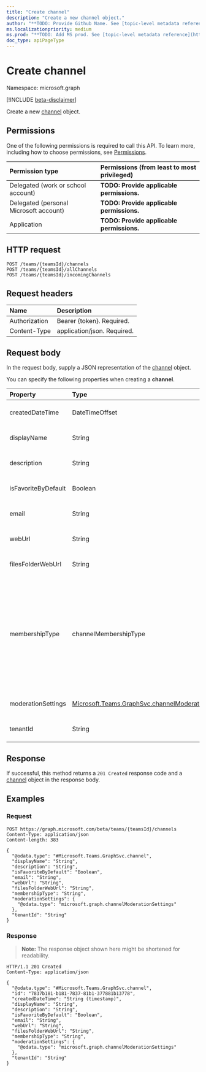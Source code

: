 ```yaml
---
title: "Create channel"
description: "Create a new channel object."
author: "**TODO: Provide Github Name. See [topic-level metadata reference](https://msgo.azurewebsites.net/add/document/guidelines/metadata.html#topic-level-metadata)**"
ms.localizationpriority: medium
ms.prod: "**TODO: Add MS prod. See [topic-level metadata reference](https://msgo.azurewebsites.net/add/document/guidelines/metadata.html#topic-level-metadata)**"
doc_type: apiPageType
---
```


# Create channel
Namespace: microsoft.graph

[!INCLUDE [beta-disclaimer](../../includes/beta-disclaimer.md)]

Create a new [channel](../resources/channel.md) object.

## Permissions
One of the following permissions is required to call this API. To learn more, including how to choose permissions, see [Permissions](/graph/permissions-reference).

|Permission type|Permissions (from least to most privileged)|
|:---|:---|
|Delegated (work or school account)|**TODO: Provide applicable permissions.**|
|Delegated (personal Microsoft account)|**TODO: Provide applicable permissions.**|
|Application|**TODO: Provide applicable permissions.**|

## HTTP request

<!-- {
  "blockType": "ignored"
}
-->
``` http
POST /teams/{teamsId}/channels
POST /teams/{teamsId}/allChannels
POST /teams/{teamsId}/incomingChannels
```

## Request headers
|Name|Description|
|:---|:---|
|Authorization|Bearer {token}. Required.|
|Content-Type|application/json. Required.|

## Request body
In the request body, supply a JSON representation of the [channel](../resources/channel.md) object.

You can specify the following properties when creating a **channel**.

|Property|Type|Description|
|:---|:---|:---|
|createdDateTime|DateTimeOffset|**TODO: Add Description** Optional.|
|displayName|String|**TODO: Add Description** Required.|
|description|String|**TODO: Add Description** Optional.|
|isFavoriteByDefault|Boolean|**TODO: Add Description** Optional.|
|email|String|**TODO: Add Description** Optional.|
|webUrl|String|**TODO: Add Description** Optional.|
|filesFolderWebUrl|String|**TODO: Add Description** Optional.|
|membershipType|channelMembershipType|**TODO: Add Description**. The possible values are: `standard`, `private`, `unknownFutureValue`, `shared`. Note that you must use the `Prefer: include - unknown -enum-members` request header to get the following value(s) in this [evolvable enum](/graph/best-practices-concept#handling-future-members-in-evolvable-enumerations): `shared`. Optional.|
|moderationSettings|[Microsoft.Teams.GraphSvc.channelModerationSettings](../resources/channelmoderationsettings.md)|**TODO: Add Description** Optional.|
|tenantId|String|**TODO: Add Description** Optional.|



## Response

If successful, this method returns a `201 Created` response code and a [channel](../resources/channel.md) object in the response body.

## Examples

### Request
<!-- {
  "blockType": "request",
  "name": "create_channel_from_"
}
-->
``` http
POST https://graph.microsoft.com/beta/teams/{teamsId}/channels
Content-Type: application/json
Content-length: 383

{
  "@odata.type": "#Microsoft.Teams.GraphSvc.channel",
  "displayName": "String",
  "description": "String",
  "isFavoriteByDefault": "Boolean",
  "email": "String",
  "webUrl": "String",
  "filesFolderWebUrl": "String",
  "membershipType": "String",
  "moderationSettings": {
    "@odata.type": "microsoft.graph.channelModerationSettings"
  },
  "tenantId": "String"
}
```


### Response
>**Note:** The response object shown here might be shortened for readability.
<!-- {
  "blockType": "response",
  "truncated": true,
  "@odata.type": "Microsoft.Teams.GraphSvc.channel"
}
-->
``` http
HTTP/1.1 201 Created
Content-Type: application/json

{
  "@odata.type": "#Microsoft.Teams.GraphSvc.channel",
  "id": "7837b181-b181-7837-81b1-377881b13778",
  "createdDateTime": "String (timestamp)",
  "displayName": "String",
  "description": "String",
  "isFavoriteByDefault": "Boolean",
  "email": "String",
  "webUrl": "String",
  "filesFolderWebUrl": "String",
  "membershipType": "String",
  "moderationSettings": {
    "@odata.type": "microsoft.graph.channelModerationSettings"
  },
  "tenantId": "String"
}
```

